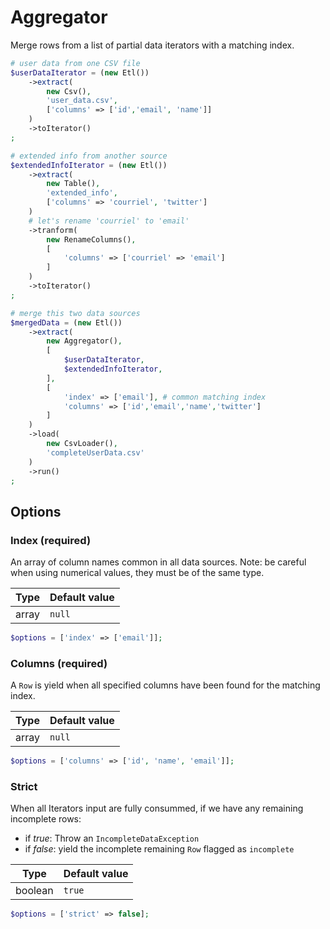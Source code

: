 # Aggregator

Merge rows from a list of partial data iterators with a matching index.

```php
# user data from one CSV file
$userDataIterator = (new Etl())
    ->extract(
        new Csv(),
        'user_data.csv',
        ['columns' => ['id','email', 'name']]
    )
    ->toIterator()
;

# extended info from another source
$extendedInfoIterator = (new Etl())
    ->extract(
        new Table(),
        'extended_info',
        ['columns' => 'courriel', 'twitter']
    )
    # let's rename 'courriel' to 'email'
    ->tranform(
        new RenameColumns(),
        [
            'columns' => ['courriel' => 'email']
        ]
    )
    ->toIterator()
;

# merge this two data sources
$mergedData = (new Etl())
    ->extract(
        new Aggregator(),
        [
            $userDataIterator,
            $extendedInfoIterator,
        ],
        [
            'index' => ['email'], # common matching index
            'columns' => ['id','email','name','twitter']
        ]
    )
    ->load(
        new CsvLoader(),
        'completeUserData.csv'
    )
    ->run()
;
```

## Options

### Index (required)

An array of column names common in all data sources. Note: be careful when using numerical values, they must be of the same type.

| Type  | Default value |
|-------|---------------|
| array | `null`        |

```php
$options = ['index' => ['email']];
```

### Columns (required)

A `Row` is yield when all specified columns have been found for the matching index.

| Type  | Default value |
|-------|---------------|
| array | `null`        |

```php
$options = ['columns' => ['id', 'name', 'email']];
```

### Strict

When all Iterators input are fully consummed, if we have any remaining incomplete rows:

- if *true*: Throw an `IncompleteDataException`
- if *false*: yield the incomplete remaining `Row` flagged as `incomplete`

| Type    | Default value |
|---------|---------------|
| boolean | `true`        |

```php
$options = ['strict' => false];
```
